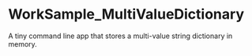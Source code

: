 # WorkSample_MultiValueDictionary
A tiny command line app that stores a multi-value string dictionary in memory. 
